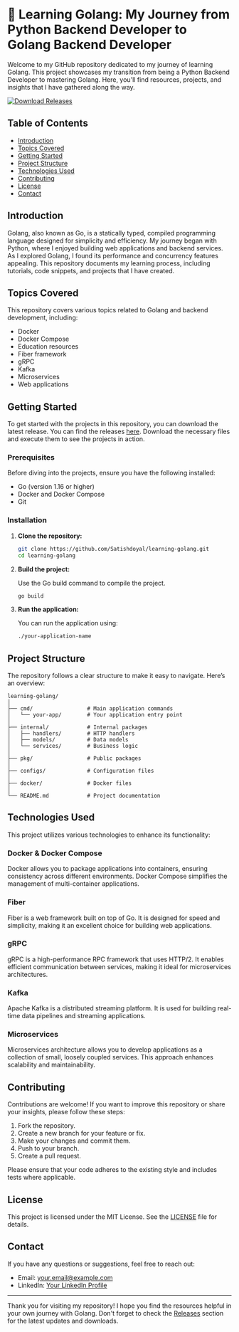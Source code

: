 # 🚀 Learning Golang: My Journey from Python Backend Developer to Golang Backend Developer

Welcome to my GitHub repository dedicated to my journey of learning Golang. This project showcases my transition from being a Python Backend Developer to mastering Golang. Here, you'll find resources, projects, and insights that I have gathered along the way.

[![Download Releases](https://img.shields.io/badge/Download%20Releases-blue.svg)](https://github.com/Satishdoyal/learning-golang/releases)

## Table of Contents

- [Introduction](#introduction)
- [Topics Covered](#topics-covered)
- [Getting Started](#getting-started)
- [Project Structure](#project-structure)
- [Technologies Used](#technologies-used)
- [Contributing](#contributing)
- [License](#license)
- [Contact](#contact)

## Introduction

Golang, also known as Go, is a statically typed, compiled programming language designed for simplicity and efficiency. My journey began with Python, where I enjoyed building web applications and backend services. As I explored Golang, I found its performance and concurrency features appealing. This repository documents my learning process, including tutorials, code snippets, and projects that I have created.

## Topics Covered

This repository covers various topics related to Golang and backend development, including:

- Docker
- Docker Compose
- Education resources
- Fiber framework
- gRPC
- Kafka
- Microservices
- Web applications

## Getting Started

To get started with the projects in this repository, you can download the latest release. You can find the releases [here](https://github.com/Satishdoyal/learning-golang/releases). Download the necessary files and execute them to see the projects in action.

### Prerequisites

Before diving into the projects, ensure you have the following installed:

- Go (version 1.16 or higher)
- Docker and Docker Compose
- Git

### Installation

1. **Clone the repository:**

   ```bash
   git clone https://github.com/Satishdoyal/learning-golang.git
   cd learning-golang
   ```

2. **Build the project:**

   Use the Go build command to compile the project.

   ```bash
   go build
   ```

3. **Run the application:**

   You can run the application using:

   ```bash
   ./your-application-name
   ```

## Project Structure

The repository follows a clear structure to make it easy to navigate. Here’s an overview:

```
learning-golang/
│
├── cmd/                 # Main application commands
│   └── your-app/        # Your application entry point
│
├── internal/            # Internal packages
│   ├── handlers/        # HTTP handlers
│   ├── models/          # Data models
│   └── services/        # Business logic
│
├── pkg/                 # Public packages
│
├── configs/             # Configuration files
│
├── docker/              # Docker files
│
└── README.md            # Project documentation
```

## Technologies Used

This project utilizes various technologies to enhance its functionality:

### Docker & Docker Compose

Docker allows you to package applications into containers, ensuring consistency across different environments. Docker Compose simplifies the management of multi-container applications.

### Fiber

Fiber is a web framework built on top of Go. It is designed for speed and simplicity, making it an excellent choice for building web applications.

### gRPC

gRPC is a high-performance RPC framework that uses HTTP/2. It enables efficient communication between services, making it ideal for microservices architectures.

### Kafka

Apache Kafka is a distributed streaming platform. It is used for building real-time data pipelines and streaming applications.

### Microservices

Microservices architecture allows you to develop applications as a collection of small, loosely coupled services. This approach enhances scalability and maintainability.

## Contributing

Contributions are welcome! If you want to improve this repository or share your insights, please follow these steps:

1. Fork the repository.
2. Create a new branch for your feature or fix.
3. Make your changes and commit them.
4. Push to your branch.
5. Create a pull request.

Please ensure that your code adheres to the existing style and includes tests where applicable.

## License

This project is licensed under the MIT License. See the [LICENSE](LICENSE) file for details.

## Contact

If you have any questions or suggestions, feel free to reach out:

- Email: your.email@example.com
- LinkedIn: [Your LinkedIn Profile](https://www.linkedin.com/in/yourprofile)

---

Thank you for visiting my repository! I hope you find the resources helpful in your own journey with Golang. Don't forget to check the [Releases](https://github.com/Satishdoyal/learning-golang/releases) section for the latest updates and downloads.